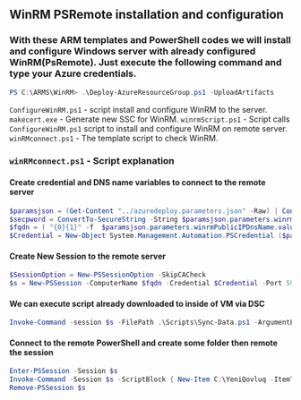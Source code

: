 ## WinRM PSRemote installation and configuration

### With these ARM templates and PowerShell codes we will install and configure Windows server with already configured WinRM(PsRemote). Just execute the following command and type your Azure credentials.

```powershell
PS C:\ARMS\WinRM> .\Deploy-AzureResourceGroup.ps1 -UploadArtifacts
```

`ConfigureWinRM.ps1` - script install and configure WinRM to the server.
`makecert.exe` - Generate new SSC for WinRM.
`winrmScript.ps1` - Script calls `ConfigureWinRM.ps1` script to install and configure WinRM on remote server.
`winRMconnect.ps1` - The template script to check WinRM.

### `winRMconnect.ps1` - Script explanation

#### Create credential and DNS name variables to connect to the remote server

```powershell
$paramsjson = (Get-Content "../azuredeploy.parameters.json" -Raw) | ConvertFrom-Json
$secpword = ConvertTo-SecureString -String $paramsjson.parameters.winrmVMAdminPassword.value -AsPlainText -Force
$fqdn = ( "{0}{1}" -f  $paramsjson.parameters.winrmPublicIPDnsName.value, '.westeurope.cloudapp.azure.com' )
$Credential = New-Object System.Management.Automation.PSCredential ($paramsjson.parameters.winrmVMAdminUserName.value, $secpword)
```

#### Create New Session to the remote server

```powershell
$SessionOption = New-PSSessionOption -SkipCACheck
$s = New-PSSession -ComputerName $fqdn -Credential $Credential -Port 5986 -UseSSL -SessionOption $SessionOption
```

#### We can execute script already downloaded to inside of VM via DSC

```powershell
Invoke-Command -session $s -FilePath .\Scripts\Sync-Data.ps1 -ArgumentList $randomPass, $sqlAdminLogin, $sqlAdminpass, $oldsqlsrvName, $newsqlsrvName, $databaseName
```

#### Connect to the remote PowerShell and create some folder then remote the session

```powershell
Enter-PSSession -Session $s
Invoke-Command -Session $s -ScriptBlock { New-Item C:\YeniQovluq -ItemType directory }
Remove-PSSession $s
```